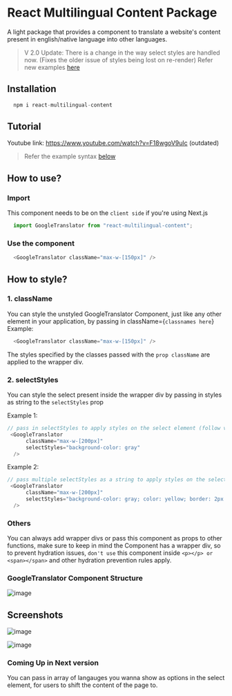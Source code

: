 # React Multilingual Content Package
A light package that provides a component to translate a website's content present in english/native language into other languages.

> V 2.0 Update: There is a change in the way select styles are handled now. (Fixes the older issue of styles being lost on re-render)
> Refer new examples [here](#2-selectstyles)

## Installation
```js
  npm i react-multilingual-content
```

## Tutorial
Youtube link: https://www.youtube.com/watch?v=F18wgoV9ulc (outdated)
> Refer the example syntax [below](#2-selectstyles)

## How to use?
  ### Import
  This component needs to be on the `client side` if you're using Next.js
  ```js
    import GoogleTranslator from "react-multilingual-content";
  ```
  ### Use the component
  ```js
    <GoogleTranslator className="max-w-[150px]" />
  ```
## How to style?
  ### 1. className
  You can style the unstyled GoogleTranslator Component, just like any other element in your application, by passing in className={`classnames here`}
  Example:
  ```js
    <GoogleTranslator className="max-w-[150px]" />
  ```
  The styles specified by the classes passed with the `prop className` are applied to the wrapper div.

  ### 2. selectStyles
  You can style the select present inside the wrapper div by passing in styles as string to the `selectStyles` prop

  Example 1:
  ```js
  // pass in selectStyles to apply styles on the select element (follow vanilla js syntax)
   <GoogleTranslator
        className="max-w-[200px]"
        selectStyles="background-color: gray"
    />
  ```

  Example 2:
  ```js
  // pass multiple selectStyles as a string to apply styles on the select element (follow vanilla js syntax)
   <GoogleTranslator
        className="max-w-[200px]"
        selectStyles="background-color: gray; color: yellow; border: 2px solid black;"
    />
  ```

### Others
You can always add wrapper divs or pass this component as props to other functions, make sure to keep in mind the Component has a wrapper div, so to prevent hydration issues, `don't use` this component inside `<p></p> or <span></span>` and other hydration prevention rules apply.

### GoogleTranslator Component Structure
![image](https://github.com/hi-Kartik2004/react-multilingual-content-pkg/assets/111000515/5e0ee39b-45d9-4317-82dd-062935d0be0c)

## Screenshots
![image](https://github.com/hi-Kartik2004/react-multilingual-content-pkg/assets/111000515/f5371626-48f1-4ceb-90a2-a6136e66e013)

![image](https://github.com/hi-Kartik2004/react-multilingual-content-pkg/assets/111000515/c6c2d49a-d9a9-44f6-806f-2b8e756a4d2f)


### Coming Up in Next version
You can pass in array of langauges you wanna show as options in the select element, for users to shift the content of the page to.



  



  
